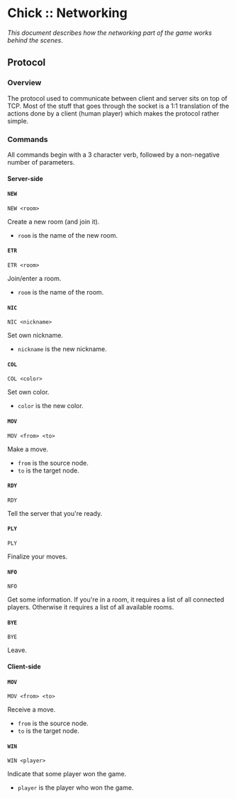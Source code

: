 # Chick :: Networking

_This document describes how the networking part of the game works behind the scenes._

## Protocol

### Overview

The protocol used to communicate between client and server sits on top of TCP. Most of the stuff that goes through the socket is a 1:1 translation of the actions done by a client (human player) which makes the protocol rather simple.

### Commands

All commands begin with a 3 character verb, followed by a non-negative number of parameters.

#### Server-side

#### `NEW`

```
NEW <room>
```

Create a new room (and join it).

- `room` is the name of the new room.

#### `ETR`

```
ETR <room>
```

Join/enter a room.

- `room` is the name of the room.

#### `NIC`

```
NIC <nickname>
```

Set own nickname.

- `nickname` is the new nickname.

#### `COL`

```
COL <color>
```

Set own color.

- `color` is the new color.

#### `MOV`

```
MOV <from> <to>
```

Make a move.

- `from` is the source node.
- `to` is the target node.

#### `RDY`

```
RDY
```

Tell the server that you're ready.

#### `PLY`

```
PLY
```

Finalize your moves.

#### `NFO`

```
NFO
```

Get some information. If you're in a room, it requires a list of all connected players. Otherwise it requires a list of all available rooms.

#### `BYE`

```
BYE
```

Leave.

#### Client-side

#### `MOV`

```
MOV <from> <to>
```

Receive a move.

- `from` is the source node.
- `to` is the target node.

#### `WIN`

```
WIN <player>
```

Indicate that some player won the game.

- `player` is the player who won the game.

